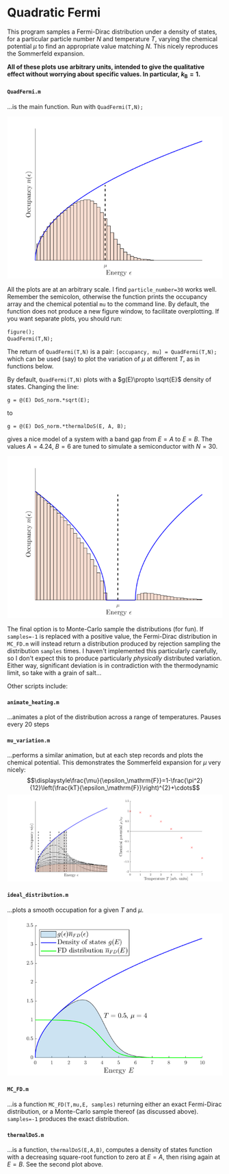 Quadratic Fermi
==================================================================
This program samples a Fermi-Dirac distribution under a density of states, for a particular particle number $N$ and temperature $T$, varying the chemical potential $\mu$ to find an appropriate value matching $N$. This nicely reproduces the Sommerfeld expansion.

**All of these plots use arbitrary units, intended to give the qualitative effect without worrying about specific values. In particular, $k_\mathrm{B}=1$.**

#### `QuadFermi.m` 
...is the main function. Run with `QuadFermi(T,N);`

![Example occupation under density of states](https://github.com/EldenLoomes/Phys3034-StatMech-Toys/blob/main/Quadratic%20Fermi/Exported%20Pictures/ExactOneTemp.png)

All the plots are at an arbitrary scale. I find `particle_number=30` works well. Remember the semicolon, otherwise the function prints the occupancy array and the chemical potential `mu` to the command line. By default, the function does not produce a new figure window, to facilitate overplotting. If you want separate plots, you should run:
```
figure();
QuadFermi(T,N);
```

The return of `QuadFermi(T,N)` is a pair:
`[occupancy, mu] = QuadFermi(T,N);`
which can be used (say) to plot the variation of $\mu$ at different $T$, as in functions below.

By default, `QuadFermi(T,N)` plots with a $g(E)\propto \sqrt{E}$ density of states. Changing the line:
```
g = @(E) DoS_norm.*sqrt(E);
```
to
```
g = @(E) DoS_norm.*thermalDoS(E, A, B);
```
gives a nice model of a system with a band gap from $E=A$ to $E=B$. The values $A=4.24$, $B=6$ are tuned to simulate a semiconductor with $N=30$.

![Semiconductor occupation distribution](https://github.com/EldenLoomes/Phys3034-StatMech-Toys/blob/main/Quadratic%20Fermi/Exported%20Pictures/DoSBands1K.png)

The final option is to Monte-Carlo sample the distributions (for fun). If `samples=-1` is replaced with a positive value, the Fermi-Dirac distribution in `MC_FD.m` will instead return a distribution produced by rejection sampling the distribution `samples` times. I haven't implemented this particularly carefully, so I don't expect this to produce particularly _physically_ distributed variation. Either way, significant deviation is in contradiction with the thermodynamic limit, so take with a grain of salt...

Other scripts include:

#### `animate_heating.m`
...animates a plot of the distribution across a range of temperatures. Pauses every 20 steps

#### `mu_variation.m`
...performs a similar animation, but at each step records and plots the chemical potential. This demonstrates the Sommerfeld expansion for $\mu$ very nicely:
$$\displaystyle\frac{\mu}{\epsilon_\mathrm{F}}=1-\frac{\pi^2}{12}\left(\frac{kT}{\epsilon_\mathrm{F}}\right)^{2}+\cdots$$
![Chemical potential Sommerfeld expansion](https://github.com/EldenLoomes/Phys3034-StatMech-Toys/blob/main/Quadratic%20Fermi/Exported%20Pictures/Chemical%20potential%20exact.png)

#### `ideal_distribution.m`
...plots a smooth occupation for a given $T$ and $\mu$.
![Ideal distribution](https://github.com/EldenLoomes/Phys3034-StatMech-Toys/blob/main/Quadratic%20Fermi/Exported%20Pictures/IdealOccupation.png)

#### `MC_FD.m`
...is a function `MC_FD(T,mu,E, samples)` returning either an exact Fermi-Dirac distribution, or a Monte-Carlo sample thereof (as discussed above). `samples=-1` produces the exact distribution.

#### `thermalDoS.m`
...is a function, `thermalDoS(E,A,B)`, computes a density of states function with a decreasing square-root function to zero at $E=A$, then rising again at $E=B$. See the second plot above.
